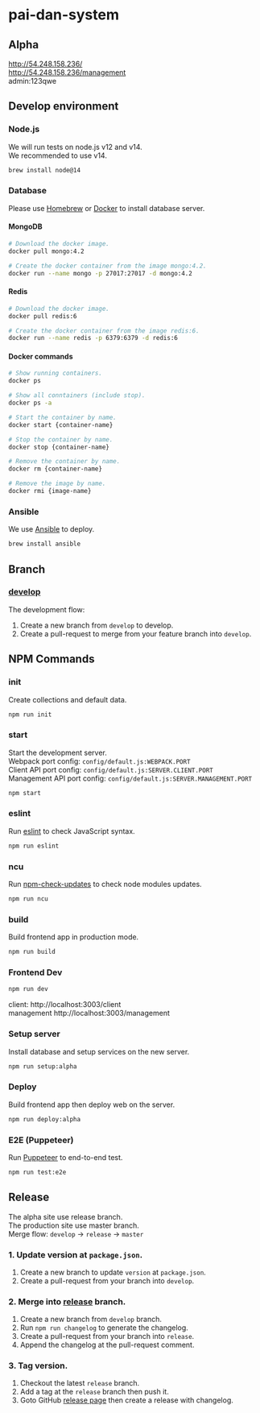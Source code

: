 # pai-dan-system


## Alpha
http://54.248.158.236/  
http://54.248.158.236/management  
admin:123qwe


## Develop environment
### Node.js
We will run tests on node.js v12 and v14.  
We recommended to use v14.
```bash
brew install node@14
```


### Database
Please use [Homebrew](https://brew.sh/) or [Docker](https://www.docker.com/) to install database server.  

#### MongoDB
```bash
# Download the docker image.
docker pull mongo:4.2

# Create the docker container from the image mongo:4.2.
docker run --name mongo -p 27017:27017 -d mongo:4.2
```

#### Redis
```bash
# Download the docker image.
docker pull redis:6

# Create the docker container from the image redis:6.
docker run --name redis -p 6379:6379 -d redis:6
```

#### Docker commands
```bash
# Show running containers.
docker ps

# Show all conntainers (include stop).
docker ps -a

# Start the container by name.
docker start {container-name}

# Stop the container by name.
docker stop {container-name}

# Remove the container by name.
docker rm {container-name}

# Remove the image by name.
docker rmi {image-name}
```


### Ansible
We use [Ansible](https://github.com/ansible/ansible) to deploy.  
```bash
brew install ansible
```


## Branch
### [develop](https://github.com/ljit-io/pai-dan-system/tree/develop)
The development flow:
1. Create a new branch from `develop` to develop.  
2. Create a pull-request to merge from your feature branch into `develop`.


## NPM Commands
### init
Create collections and default data.
```bash
npm run init
```

### start
Start the development server.  
Webpack port config: `config/default.js:WEBPACK.PORT`  
Client API port config: `config/default.js:SERVER.CLIENT.PORT`  
Management API port config: `config/default.js:SERVER.MANAGEMENT.PORT`  
```bash
npm start
```

### eslint
Run [eslint](https://github.com/eslint/eslint) to check JavaScript syntax.
```bash
npm run eslint
```

### ncu
Run [npm-check-updates](https://github.com/raineorshine/npm-check-updates) to check node modules updates.
```bash
npm run ncu
```

### build
Build frontend app in production mode.
```bash
npm run build
```

### Frontend Dev
```bash
npm run dev
```

client: http://localhost:3003/client  
management http://localhost:3003/management

### Setup server
Install database and setup services on the new server.
```bash
npm run setup:alpha
```

### Deploy
Build frontend app then deploy web on the server.
```bash
npm run deploy:alpha
```

### E2E (Puppeteer)
Run [Puppeteer](https://github.com/puppeteer/puppeteer) to end-to-end test.
```bash
npm run test:e2e
```


## Release
The alpha site use release branch.  
The production site use master branch.  
Merge flow: `develop` -> `release` -> `master`

### 1. Update version at `package.json`.
1. Create a new branch to update `version` at `package.json`.
2. Create a pull-request from your branch into `develop`.

### 2. Merge into [release](https://github.com/ljit-io/pai-dan-system/tree/release) branch.
1. Create a new branch from `develop` branch.
2. Run `npm run changelog` to generate the changelog.
3. Create a pull-request from your branch into `release`.
4. Append the changelog at the pull-request comment.

### 3. Tag version.
1. Checkout the latest `release` branch.
2. Add a tag at the `release` branch then push it.
3. Goto GitHub [release page](https://github.com/ljit-io/pai-dan-system/releases) then create a release with changelog.
